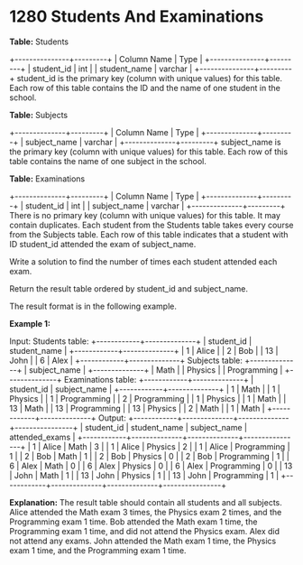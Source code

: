 # 1280 Students And Examinations

**Table:** Students

+---------------+---------+
| Column Name | Type |
+---------------+---------+
| student_id | int |
| student_name | varchar |
+---------------+---------+
student_id is the primary key (column with unique values) for this table.
Each row of this table contains the ID and the name of one student in the school.

**Table:** Subjects

+--------------+---------+
| Column Name | Type |
+--------------+---------+
| subject_name | varchar |
+--------------+---------+
subject_name is the primary key (column with unique values) for this table.
Each row of this table contains the name of one subject in the school.

**Table:** Examinations

+--------------+---------+
| Column Name | Type |
+--------------+---------+
| student_id | int |
| subject_name | varchar |
+--------------+---------+
There is no primary key (column with unique values) for this table. It may contain duplicates.
Each student from the Students table takes every course from the Subjects table.
Each row of this table indicates that a student with ID student_id attended the exam of subject_name.

Write a solution to find the number of times each student attended each exam.

Return the result table ordered by student_id and subject_name.

The result format is in the following example.

**Example 1:**

Input:
Students table:
+------------+--------------+
| student_id | student_name |
+------------+--------------+
| 1 | Alice |
| 2 | Bob |
| 13 | John |
| 6 | Alex |
+------------+--------------+
Subjects table:
+--------------+
| subject_name |
+--------------+
| Math |
| Physics |
| Programming |
+--------------+
Examinations table:
+------------+--------------+
| student_id | subject_name |
+------------+--------------+
| 1 | Math |
| 1 | Physics |
| 1 | Programming |
| 2 | Programming |
| 1 | Physics |
| 1 | Math |
| 13 | Math |
| 13 | Programming |
| 13 | Physics |
| 2 | Math |
| 1 | Math |
+------------+--------------+
Output:
+------------+--------------+--------------+----------------+
| student_id | student_name | subject_name | attended_exams |
+------------+--------------+--------------+----------------+
| 1 | Alice | Math | 3 |
| 1 | Alice | Physics | 2 |
| 1 | Alice | Programming | 1 |
| 2 | Bob | Math | 1 |
| 2 | Bob | Physics | 0 |
| 2 | Bob | Programming | 1 |
| 6 | Alex | Math | 0 |
| 6 | Alex | Physics | 0 |
| 6 | Alex | Programming | 0 |
| 13 | John | Math | 1 |
| 13 | John | Physics | 1 |
| 13 | John | Programming | 1 |
+------------+--------------+--------------+----------------+

**Explanation:**
The result table should contain all students and all subjects.
Alice attended the Math exam 3 times, the Physics exam 2 times, and the Programming exam 1 time.
Bob attended the Math exam 1 time, the Programming exam 1 time, and did not attend the Physics exam.
Alex did not attend any exams.
John attended the Math exam 1 time, the Physics exam 1 time, and the Programming exam 1 time.

